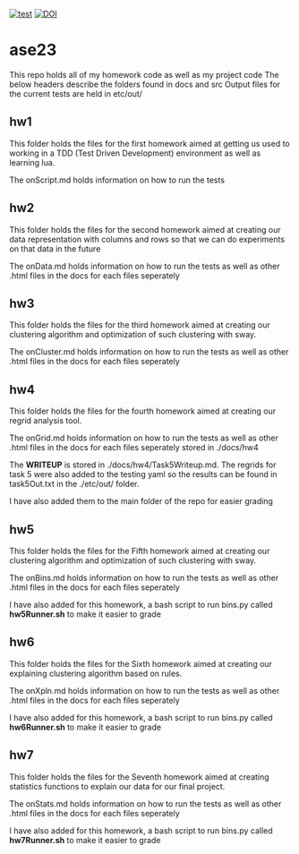 [![test](https://github.com/gtystahl/ase23/actions/workflows/tests.yaml/badge.svg)](https://github.com/gtystahl/ase23/actions/workflows/tests.yaml)
[![DOI](https://zenodo.org/badge/590587882.svg)](https://zenodo.org/badge/latestdoi/590587882)

# ase23
This repo holds all of my homework code as well as my project code
The below headers describe the folders found in docs and src
Output files for the current tests are held in etc/out/

## hw1
This folder holds the files for the first homework aimed at getting us used to working in a TDD (Test Driven Development) environment as well as learning lua.

The onScript.md holds information on how to run the tests

## hw2
This folder holds the files for the second homework aimed at creating our data representation with columns and rows so that we can do experiments on that data in the future

The onData.md holds information on how to run the tests as well as other .html files in the docs for each files seperately

## hw3
This folder holds the files for the third homework aimed at creating our clustering algorithm and optimization of such clustering with sway. 

The onCluster.md holds information on how to run the tests as well as other .html files in the docs for each files seperately

## hw4
This folder holds the files for the fourth homework aimed at creating our regrid analysis tool. 

The onGrid.md holds information on how to run the tests as well as other .html files in the docs for each files seperately stored in ./docs/hw4

The **WRITEUP** is stored in ./docs/hw4/Task5Writeup.md. The regrids for task 5 were also added to the testing yaml so the results can be found in task5Out.txt in the ./etc/out/ folder.

I have also added them to the main folder of the repo for easier grading

## hw5
This folder holds the files for the Fifth homework aimed at creating our clustering algorithm and optimization of such clustering with sway. 

The onBins.md holds information on how to run the tests as well as other .html files in the docs for each files seperately

I have also added for this homework, a bash script to run bins.py called **hw5Runner.sh** to make it easier to grade

## hw6
This folder holds the files for the Sixth homework aimed at creating our explaining clustering algorithm based on rules. 

The onXpln.md holds information on how to run the tests as well as other .html files in the docs for each files seperately

I have also added for this homework, a bash script to run bins.py called **hw6Runner.sh** to make it easier to grade

## hw7
This folder holds the files for the Seventh homework aimed at creating statistics functions to explain our data for our final project. 

The onStats.md holds information on how to run the tests as well as other .html files in the docs for each files seperately

I have also added for this homework, a bash script to run bins.py called **hw7Runner.sh** to make it easier to grade
